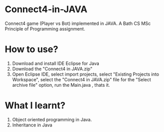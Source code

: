 # Connect4-in-JAVA
Connect4 game (Player vs Bot) implemented in JAVA. A Bath CS MSc Principle of Programming assignment.

# How to use?
1) Download and install IDE Eclipse for Java
2) Download the "Connect4 in JAVA.zip"
3) Open Eclipse IDE, select import projects, select "Existing Projects into Workspace", select the "Connect4 in JAVA.zip" file for the "Select archive file" option, run the Main.java , thats it.

# What I learnt?
1) Object oriented programming in Java. 
2) Inheritance in Java
